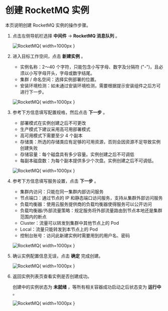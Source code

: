 # 创建 RocketMQ 实例

本页说明创建 RocketMQ 实例的操作步骤。

1. 点击左侧导航栏选择 __中间件__ -> __RocketMQ 消息队列__  。

    ![RocketMQ](https://docs.daocloud.io/daocloud-docs-images/docs/zh/docs/middleware/rocketmq/images/rocketmq00.png){ width=1000px }

2. 进入目标工作空间，点击 __新建实例__ 。

    - 实例名称：2～40 个字符，只能包含小写字母、数字及分隔符 ("-")，且必须以小写字母开头，字母或数字结尾。
    - 集群 / 命名空间：选择实例部署的位置。
    - 安装环境检测：如未通过安装环境检测，需要根据提示安装组件之后方可进行下一步。

    ![RocketMQ](https://docs.daocloud.io/daocloud-docs-images/docs/zh/docs/middleware/rocketmq/images/rocketmq01.png){ width=1000px }

3. 参考下方信息填写配置规格，然后点击 __下一步__ 。

    - 部署模式在实例创建之后不可更改
    - 生产模式下建议采用高可用部署模式
    - 高可用模式下需要至少 4 个副本
    - 存储类：所选的存储类应有足够的可用资源，否则会因资源不足导致实例创建失败
    - 存储容量：每个磁盘具有多少容量。实例创建之后不可调低
    - 每副本磁盘数：为每个副本提供多少个次盘。实例创建之后不可调低。

    ![RocketMQ](https://docs.daocloud.io/daocloud-docs-images/docs/zh/docs/middleware/rocketmq/images/rocketmq02.png){ width=1000px }

4. 参考下方信息填写服务设置，点击 __下一步__ 。

    - 集群内访问：只能在同一集群内部访问服务
    - 节点端口：通过节点的 IP 和静态端口访问服务，支持从集群外部访问服务
    - 负载均衡器：使用云服务提供商的负载均衡器使得服务可以公开访问
    - 负载均衡器/外部流量策略：规定服务将外部流量路由到节点本地还是集群范围内的断点
    - Cluster：流量可以转发到集群中其他节点上的 Pod
    - Local：流量只能转发到本节点上的 Pod
    - 控制台账号：访问此新建实例时需要用到的用户名、密码

    ![RocketMQ](https://docs.daocloud.io/daocloud-docs-images/docs/zh/docs/middleware/rocketmq/images/rocketmq03.png){ width=1000px }

5. 确认实例配置信息无误，点击 __确定__ 完成创建。

    ![RocketMQ](https://docs.daocloud.io/daocloud-docs-images/docs/zh/docs/middleware/rocketmq/images/rocketmq04.png){ width=1000px }

6. 返回实例列表页查看实例是否创建成功。

    创建中的实例状态为 __未就绪__ ，等所有相关容器成功启动之后状态变为 __运行中__ 。

    ![RocketMQ](https://docs.daocloud.io/daocloud-docs-images/docs/zh/docs/middleware/rocketmq/images/rocketmq05.png){ width=1000px }

